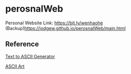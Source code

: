 # perosnalWeb

Personal Website Link: https://bit.ly/wenhaohe 
(Backup)https://jodgew.github.io/perosnalWeb/main.html


## Reference
[Text to ASCII Generator](https://patorjk.com/software/taag/#p=display&f=Graffiti&t=Type%20Something%20)

[ASCII Art](https://www.bootschool.net/ascii-art/computers)
